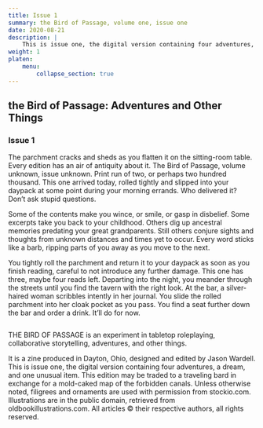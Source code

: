 ```yaml
---
title: Issue 1
summary: the Bird of Passage, volume one, issue one
date: 2020-08-21
description: |
    This is issue one, the digital version containing four adventures, a dream, and one unusual item. This edition may be traded to a traveling bard in exchange for a mold-caked map of the forbidden canals.
weight: 1
platen:
    menu:
        collapse_section: true
---
```

## the Bird of Passage: Adventures and Other Things

### Issue 1

The parchment cracks and sheds as you flatten it on the sitting-room table. Every edition has an air of antiquity about it. The Bird of Passage, volume unknown, issue unknown. Print run of two, or perhaps two hundred thousand. This one arrived today, rolled tightly and slipped into your daypack at some point during your morning errands. Who delivered it? Don’t ask stupid questions.

Some of the contents make you wince, or smile, or gasp in disbelief. Some excerpts take you back to your childhood. Others dig up ancestral memories predating your great grandparents. Still others conjure sights and thoughts from unknown distances and times yet to occur. Every word sticks like a barb, ripping parts of you away as you move to the next.

You tightly roll the parchment and return it to your daypack as soon as you finish reading, careful to not introduce any further damage. This one has three, maybe four reads left. Departing into the night, you meander through the streets until you find the tavern with the right look. At the bar, a silver-haired woman scribbles intently in her journal. You slide the rolled parchment into her cloak pocket as you pass. You find a seat further down the bar and order a drink. It’ll do for now.

```section
```

THE BIRD OF PASSAGE is an experiment in tabletop roleplaying, collaborative storytelling, adventures, and other things.

It is a zine produced in Dayton, Ohio, designed and edited by Jason Wardell. This is issue one, the digital version containing four adventures, a dream, and one unusual item. This edition may be traded to a traveling bard in exchange for a mold-caked map of the forbidden canals. Unless otherwise noted, filigrees and ornaments are used with permission from stockio.com. Illustrations are in the public domain, retrieved from oldbookillustrations.com. All articles © their respective authors, all rights reserved.
